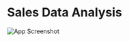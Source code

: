 
# Sales Data Analysis




![App Screenshot](https://github.com/AseenSaxena/Sales_Data_Analysis/blob/main/Sales%20Report%20Screen.png)

